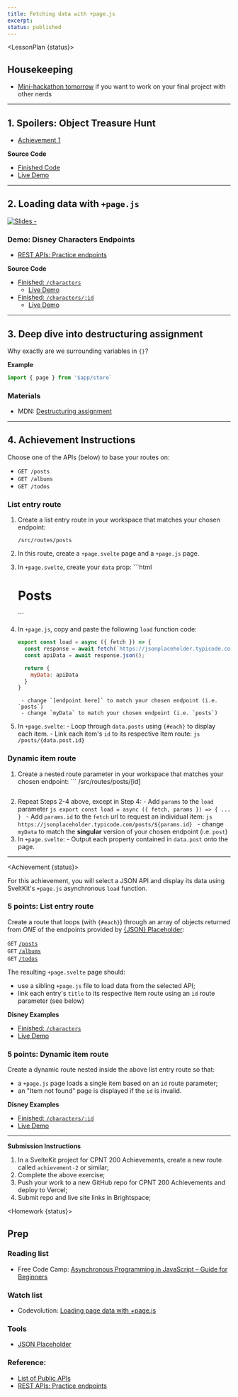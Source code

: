 ```yaml
---
title: Fetching data with +page.js
excerpt: 
status: published
---
```

<script>
	import Homework from "$lib/components/Homework.svelte";
	import LessonPlan from "$lib/components/LessonPlan.svelte";
	import LabTime from "$lib/components/LabTime.svelte";
	import Achievement from "$lib/components/Achievement.svelte";
</script>

<LessonPlan {status}>

## Housekeeping
- [Mini-hackathon tomorrow](https://www.meetup.com/software-developers-of-calgary/events/bhsrvsyfcfbhc/) if you want to work on your final project with other nerds

---

## 1. Spoilers: Object Treasure Hunt
- [Achievement 1](/courses/cpnt-200/day-1#achievement)

**Source Code**
- [Finished Code](https://github.com/sait-wbdv/w23-200-dailies/tree/main/src/routes/d02-treasure-hunt)
- [Live Demo]()

---

## 2. Loading data with `+page.js`
[![Slides - ](/images/slides/sveltekit-loading-data.png)](https://sait-wbdv.github.io/slides/w23/cpnt-200/sveltekit-loading-data.html)

### Demo: Disney Characters Endpoints
- [REST APIs: Practice endpoints](https://gist.github.com/acidtone/673dfc5c11ce06e9e8cd6ce33609eb3c)

**Source Code**
- [Finished: `/characters`](https://github.com/sait-wbdv/w23-200-dailies/tree/main/src/routes/d02-disney-api/characters)
    - [Live Demo](https://w23-200-dailies.vercel.app/d02-disney-api/characters)
- [Finished: `/characters/:id`](https://github.com/sait-wbdv/w23-200-dailies/tree/main/src/routes/d02-disney-api/characters/%5Bid%5D)
    - [Live Demo](https://w23-200-dailies.vercel.app/d02-disney-api/characters/33)

---

## 3. Deep dive into destructuring assignment
Why exactly are we surrounding variables in `{}`?

**Example**
```js
import { page } from '$app/store`
```

### Materials
- MDN: [Destructuring assignment](https://developer.mozilla.org/en-US/docs/Web/JavaScript/Reference/Operators/Destructuring_assignment)

---

## 4. Achievement Instructions
Choose one of the APIs (below) to base your routes on:
- `GET /posts`
- `GET /albums`
- `GET /todos`

### List entry route
1. Create a list entry route in your workspace that matches your chosen endpoint:
    ```
    /src/routes/posts
    ```
2. In this route, create a `+page.svelte` page and a `+page.js` page.
3. In `+page.svelte`, create your `data` prop:
		```html
    <script>
      export let data;
    </script>

    <h1>Posts</h1>
    ```
4. In `+page.js`, copy and paste the following `load` function code:
    ```js
    export const load = async ({ fetch }) => {
      const response = await fetch(`https://jsonplaceholder.typicode.com/[endpoint here]`);
      const apiData = await response.json();

      return {
        myData: apiData
      }
    }
    ```
		- change `[endpoint here]` to match your chosen endpoint (i.e. `posts`)
		- change `myData` to match your chosen endpoint (i.e. `posts`)
5. In `+page.svelte`:
		- Loop through `data.posts` using `{#each}` to display each item.
		- Link each item's `id` to its respective Item route:
				```js
        /posts/{data.post.id}
        ```

### Dynamic item route
1. Create a nested route parameter in your workspace that matches your chosen endpoint:
		```
    /src/routes/posts/[id]
    ```
2. Repeat Steps 2-4 above, except in Step 4:
		- Add `params` to the `load` parameter
				```js
        export const load = async ({ fetch, params }) => {
            ...
        }
        ```
		- Add `params.id` to the `fetch` url to request an individual item:
        ```js
        https://jsonplaceholder.typicode.com/posts/${params.id}
        ```
		- change `myData` to match the **singular** version of your chosen endpoint (i.e. `post`)
3. In `+page.svelte`:
		- Output each property contained in `data.post` onto the page.

</LessonPlan>

---

<Achievement {status}>

For this achievement, you will select a JSON API and display its data using SveltKit's `+page.js` asynchronous `load` function.

### 5 points: List entry route
Create a route that loops (with `{#each}`) through an array of objects returned from _ONE_ of the endpoints provided by [\{JSON\} Placeholder](https://jsonplaceholder.typicode.com/):

`GET` [`/posts`](https://jsonplaceholder.typicode.com/posts)<br>
`GET` [`/albums`](https://jsonplaceholder.typicode.com/albums)<br>
`GET` [`/todos`](https://jsonplaceholder.typicode.com/todos)

The resulting `+page.svelte` page should:
- use a sibling `+page.js` file to load data from the selected API;
- link each entry's `title` to its respective item route using an `id` route parameter (see below)

**Disney Examples**
- [Finished: `/characters`](https://github.com/sait-wbdv/w23-200-dailies/tree/main/src/routes/d02-disney-api/characters)
- [Live Demo](https://w23-200-dailies.vercel.app/d02-disney-api/characters)

### 5 points: Dynamic item route
Create a dynamic route nested inside the above list entry route so that:
- a `+page.js` page loads a single item based on an `id` route parameter;
- an "Item not found" page is displayed if the `id` is invalid.

**Disney Examples**
- [Finished: `/characters/:id`](https://github.com/sait-wbdv/w23-200-dailies/tree/main/src/routes/d02-disney-api/characters/%5Bid%5D)
- [Live Demo](https://w23-200-dailies.vercel.app/d02-disney-api/characters/33)

---

**Submission Instructions**
1. In a SvelteKit project for CPNT 200 Achievements, create a new route called `achievement-2` or similar;
2. Complete the above exercise;
3. Push your work to a new GitHub repo for CPNT 200 Achievements and deploy to Vercel;
4. Submit repo and live site links in Brightspace;

</Achievement>

<Homework {status}>

## Prep
### Reading list
- Free Code Camp: [Asynchronous Programming in JavaScript – Guide for Beginners](https://www.freecodecamp.org/news/asynchronous-programming-in-javascript/)

### Watch list
- Codevolution: [Loading page data with +page.js](https://www.youtube.com/watch?v=iBctrIOg-Jw)

### Tools
- [JSON Placeholder](https://jsonplaceholder.typicode.com/)

### Reference: 
- [List of Public APIs](https://github.com/public-apis/public-apis)
- [REST APIs: Practice endpoints](https://gist.github.com/acidtone/673dfc5c11ce06e9e8cd6ce33609eb3c)

</Homework>